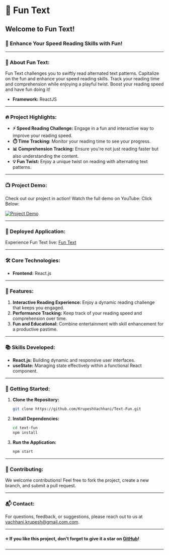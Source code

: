 # 🎉 Fun Text

## Welcome to Fun Text!

### 🧠 Enhance Your Speed Reading Skills with Fun!

---

### 🌟 About Fun Text:
Fun Text challenges you to swiftly read alternated text patterns. Capitalize on the fun and enhance your speed reading skills. Track your reading time and comprehension while enjoying a playful twist. Boost your reading speed and have fun doing it!

- **Framework:** ReactJS

---

### 🔥 Project Highlights:
- **⚡ Speed Reading Challenge:** Engage in a fun and interactive way to improve your reading speed.
- **⏱️ Time Tracking:** Monitor your reading time to see your progress.
- **📊 Comprehension Tracking:** Ensure you're not just reading faster but also understanding the content.
- **💡 Fun Twist:** Enjoy a unique twist on reading with alternating text patterns.

---

### 📺 Project Demo:
Check out our project in action! Watch the full demo on YouTube:
Click Below:

[![Project Demo](https://img.youtube.com/vi/tU2FTxQzWs4/maxresdefault.jpg)](https://www.youtube.com/watch?v=tU2FTxQzWs4)

---

### 🚀 Deployed Application:
Experience Fun Text live: [Fun Text](https://krupeshvachhani.github.io/Text-Fun/)

---

### 🛠️ Core Technologies:
- **Frontend:** React.js

---

### 🧩 Features:
1. **Interactive Reading Experience:** Enjoy a dynamic reading challenge that keeps you engaged.
2. **Performance Tracking:** Keep track of your reading speed and comprehension over time.
3. **Fun and Educational:** Combine entertainment with skill enhancement for a productive pastime.

---

### 📚 Skills Developed:
- **React.js:** Building dynamic and responsive user interfaces.
- **useState:** Managing state effectively within a functional React component.

---

### 🚀 Getting Started:
1. **Clone the Repository:**
    ```sh
    git clone https://github.com/KrupeshVachhani/Text-Fun.git
    ```

2. **Install Dependencies:**
    ```sh
    cd text-fun
    npm install
    ```

3. **Run the Application:**
    ```sh
    npm start
    ```

---

### 🌟 Contributing:
We welcome contributions! Feel free to fork the project, create a new branch, and submit a pull request.

---

### 📬 Contact:
For questions, feedback, or suggestions, please reach out to us at [vachhani.krupesh@gmail.com.com](mailto:vachhani.krupesh@gmail.com.com).

---

#### ⭐ If you like this project, don't forget to give it a star on [GitHub](https://github.com/KrupeshVachhani/Text-Fun.git)!

---
